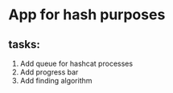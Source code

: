 # App for hash purposes

## tasks:
1. Add queue for hashcat processes
2. Add progress bar
3. Add finding algorithm